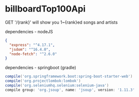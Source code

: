 # billboardTop100Api
GET '/{rank}' will show you 1~{rank}ed songs and artists

dependencies - nodeJS
``` json
{
  "express": "^4.17.1",
  "jsdom": "^16.4.0",
  "node-fetch": "^2.6.0"
}
```
  

dependencies - springboot (gradle)  
``` groovy
compile('org.springframework.boot:spring-boot-starter-web')
compile('org.projectlombok:lombok')
compile('org.seleniumhq.selenium:selenium-java')
compile group: 'org.jsoup', name: 'jsoup', version: '1.11.3'
```
